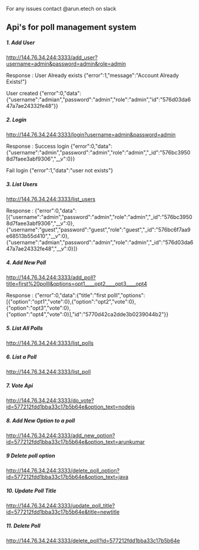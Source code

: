 For any issues contact @arun.etech on slack

## Api's for poll management system


##### 1. Add User
http://144.76.34.244:3333/add_user?username=admin&password=admin&role=admin

Response : 
User Already exists
{"error":1,"message":"Account Already Exists!"}

User created 
{"error":0,"data":{"username":"admian","password":"admin","role":"admin","id":"576d03da647a7ae24332fe48"}}

##### 2. Login
http://144.76.34.244:3333/login?username=admin&password=admin

Response : 
Success login
{"error":0,"data":{"username":"admin","password":"admin","role":"admin","_id":"576bc39508d7faee3abf9306","__v":0}}

Fail login
{"error":1,"data":"user not exists"}

##### 3. List Users
http://144.76.34.244:3333/list_users

Response : 
{"error":0,"data":[{"username":"admin","password":"admin","role":"admin","_id":"576bc39508d7faee3abf9306","__v":0},{"username":"guest","password":"guest","role":"guest","_id":"576bc6f7aa9e68513b55d410","__v":0},{"username":"admian","password":"admin","role":"admin","_id":"576d03da647a7ae24332fe48","__v":0}]}

##### 4. Add New Poll
http://144.76.34.244:3333/add_poll?title=first%20polll&options=opt1____opt2____opt3____opt4

Response : 
{"error":0,"data":{"title":"first polll","options":[{"option":"opt1","vote":0},{"option":"opt2","vote":0},{"option":"opt3","vote":0},{"option":"opt4","vote":0}],"id":"5770d42ca2dde3b0239044b2"}}

##### 5. List All Polls
http://144.76.34.244:3333/list_polls

##### 6. List a Poll
http://144.76.34.244:3333/list_poll

##### 7. Vote Api
http://144.76.34.244:3333/do_vote?id=577212fdd1bba33c17b5b64e&option_text=nodejs

##### 8. Add New Option to a poll
http://144.76.34.244:3333/add_new_option?id=577212fdd1bba33c17b5b64e&option_text=arunkumar

##### 9 Delete poll option
http://144.76.34.244:3333/delete_poll_option?id=577212fdd1bba33c17b5b64e&option_text=java

##### 10. Update Poll Title
http://144.76.34.244:3333/update_poll_title?id=577212fdd1bba33c17b5b64e&title=newtitle

##### 11. Delete Poll
http://144.76.34.244:3333/delete_poll?id=577212fdd1bba33c17b5b64e

